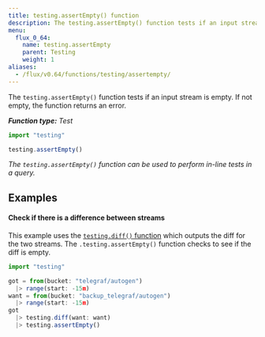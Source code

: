 ```yaml
---
title: testing.assertEmpty() function
description: The testing.assertEmpty() function tests if an input stream is empty.
menu:
  flux_0_64:
    name: testing.assertEmpty
    parent: Testing
    weight: 1
aliases:
  - /flux/v0.64/functions/testing/assertempty/
---
```


The `testing.assertEmpty()` function tests if an input stream is empty.
If not empty, the function returns an error.

_**Function type:** Test_  

```js
import "testing"

testing.assertEmpty()
```

_The `testing.assertEmpty()` function can be used to perform in-line tests in a query._

## Examples

#### Check if there is a difference between streams
This example uses the [`testing.diff()` function](/flux/v0.64/stdlib/testing/diff)
which outputs the diff for the two streams.
The `.testing.assertEmpty()` function checks to see if the diff is empty.

```js
import "testing"

got = from(bucket: "telegraf/autogen")
  |> range(start: -15m)
want = from(bucket: "backup_telegraf/autogen")
  |> range(start: -15m)
got
  |> testing.diff(want: want)
  |> testing.assertEmpty()
```
